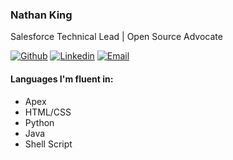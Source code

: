 ### Nathan King

Salesforce Technical Lead | Open Source Advocate

[![Github](https://img.shields.io/badge/-Github-000?style=flat&logo=Github&logoColor=white)](https://github.com/Counterpoint86)
[![Linkedin](https://img.shields.io/badge/-LinkedIn-blue?style=flat&logo=Linkedin&logoColor=white)](https://www.linkedin.com/in/nathan-king-48937119a/)
[![Email](https://img.shields.io/badge/-Email-c14438?style=flat&logo=Gmail&logoColor=white&link=mailto:nathan@nathanaking.com)](mailto:nathan@nathanaking.com)

#### Languages I'm fluent in: 
- Apex
- HTML/CSS
- Python
- Java
- Shell Script
